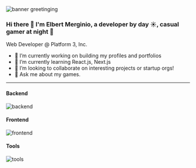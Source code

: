 <img src="https://readme-typing-svg.demolab.com?font=Fira+Code&weight=600&size=62&pause=1500&color=000000&background=4ECCFF00&vCenter=true&random=false&width=600&height=100&lines=Hello!!" alt="banner greetinging" />

### Hi there 👋 I'm **Elbert Merginio**, a developer by day ☀️, casual gamer at night 🌙

Web Developer @ Platform 3, Inc.
- 🔭 I’m currently working on building my profiles and portfolios
- 🌱 I’m currently learning React.js, Next.js
- 👯 I’m looking to collaborate on interesting projects or startup orgs!
- 💬 Ask me about my games.

<hr />

#### Backend

<p align="left">
    <img src="https://skillicons.dev/icons?i=cs,dotnet,php,laravel" alt="backend" />
</p>

#### Frontend
<p align="left">
    <img src="https://skillicons.dev/icons?i=html,css,js,bootstrap,jquery,tailwind,nodejs,angular,react,nextjs" alt="frontend" />
</p>

#### Tools
<p align="left">
    <img src="https://skillicons.dev/icons?i=git,docker,postman,visualstudio,vscode" alt="tools" />
</p>

<!--
**merginioepp/merginioepp** is a ✨ _special_ ✨ repository because its `README.md` (this file) appears on your GitHub profile.

Here are some ideas to get you started:

- 🔭 I’m currently working on building my profiles and portfolios
- 🌱 I’m currently learning React.js, Next.js
- 👯 I’m looking to collaborate on interesting projects or startup orgs!
- 💬 Ask me about my games.
-->
